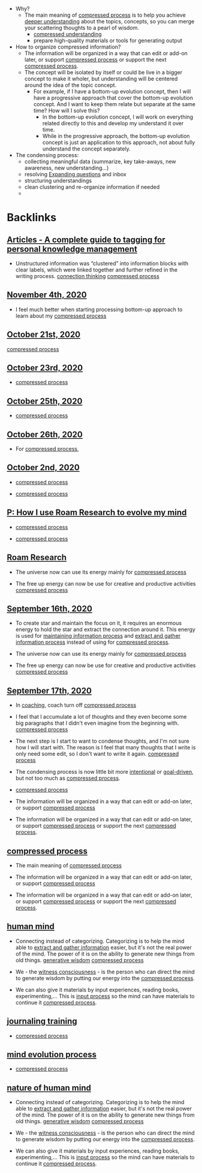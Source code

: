 - Why?
    - The main meaning of [compressed process](<compressed process.md>) is to help you achieve [deeper understanding](<deeper understanding.md>) about the topics, concepts, so you can merge your scattering thoughts to a pearl of wisdom. 
        - [compressed understanding](<compressed understanding.md>)
        - prepare high-quality materials or tools for generating output
- How to organize compressed information?
    - The information will be organized in a way that can edit or add-on later, or support [compressed process](<compressed process.md>) or support the next [compressed process](<compressed process.md>).
    - The concept will be isolated by itself or could be live in a bigger concept to make it wholer, but understanding will be centered around the idea of the topic concept.
        - For example, if I have a bottom-up evolution concept, then I will have a progressive approach that cover the bottom-up evolution concept. And I want to keep them relate but separate at the same time? How will I solve this?
            - In the bottom-up evolution concept, I will work on everything related directly to this and develop my understand it over time.
            - While in the progressive approach, the bottom-up evolution concept is just an application to this approach, not about fully understand the concept separately.
- The condensing process:
    - collecting meaningful data (summarize, key take-aways, new awareness, new understanding...)
    - resolving [Expanding questions](<Expanding questions.md>) and inbox
    - structuring understandings
    - clean clustering and re-organize information if needed
    - 

# Backlinks
## [Articles - A complete guide to tagging for personal knowledge management](<Articles - A complete guide to tagging for personal knowledge management.md>)
- Unstructured information was “clustered” into information blocks with clear labels, which were linked together and further refined in the writing process. [connection thinking](<connection thinking.md>) [compressed process](<compressed process.md>)

## [November 4th, 2020](<November 4th, 2020.md>)
- I feel much better when starting processing bottom-up approach to learn about my [compressed process](<compressed process.md>)

## [October 21st, 2020](<October 21st, 2020.md>)
[compressed process](<compressed process.md>)

## [October 23rd, 2020](<October 23rd, 2020.md>)
- [compressed process](<compressed process.md>)

## [October 25th, 2020](<October 25th, 2020.md>)
- [compressed process](<compressed process.md>)

## [October 26th, 2020](<October 26th, 2020.md>)
- For [compressed process](<compressed process.md>),

## [October 2nd, 2020](<October 2nd, 2020.md>)
- [compressed process](<compressed process.md>)

- [compressed process](<compressed process.md>)

## [P: How I use Roam Research to evolve my mind](<P: How I use Roam Research to evolve my mind.md>)
- [compressed process](<compressed process.md>)

- [compressed process](<compressed process.md>)

## [Roam Research](<Roam Research.md>)
- The universe now can use its energy mainly for [compressed process](<compressed process.md>)

- The free up energy can now be use for creative and productive activities [compressed process](<compressed process.md>)

## [September 16th, 2020](<September 16th, 2020.md>)
- To create star and maintain the focus on it, it requires an enormous energy to hold the star and extract the connection around it. This energy is used for [maintaining information process](<maintaining information process.md>) and [extract and gather information process](<extract and gather information process.md>) instead of using for [compressed process](<compressed process.md>).

- The universe now can use its energy mainly for [compressed process](<compressed process.md>)

- The free up energy can now be use for creative and productive activities [compressed process](<compressed process.md>)

## [September 17th, 2020](<September 17th, 2020.md>)
- In [coaching](<coaching.md>), coach turn off [compressed process](<compressed process.md>)

- I feel that I accumulate a lot of thoughts and they even become some big paragraphs that I didn't even imagine from the beginning with.  [compressed process](<compressed process.md>)

- The next step is I start to want to condense thoughts, and I'm not sure how I will start with. The reason is I feel that many thoughts that I write is only need some edit, so I don't want to write it again. [compressed process](<compressed process.md>)

- The condensing process is now little bit more [intentional](<intentional.md>) or [goal-driven](<goal-driven.md>), but not too much as [compressed process](<compressed process.md>).

- [compressed process](<compressed process.md>)

- The information will be organized in a way that can edit or add-on later, or support [compressed process](<compressed process.md>)

- The information will be organized in a way that can edit or add-on later, or support [compressed process](<compressed process.md>) or support the next [compressed process](<compressed process.md>).

## [compressed process](<compressed process.md>)
- The main meaning of [compressed process](<compressed process.md>)

- The information will be organized in a way that can edit or add-on later, or support [compressed process](<compressed process.md>)

- The information will be organized in a way that can edit or add-on later, or support [compressed process](<compressed process.md>) or support the next [compressed process](<compressed process.md>).

## [human mind](<human mind.md>)
- Connecting instead of categorizing. Categorizing is to help the mind able to [extract and gather information](<extract and gather information.md>) easier, but it's not the real power of the mind. The power of it is on the ability to generate new things from old things. [generative wisdom](<generative wisdom.md>) [compressed process](<compressed process.md>)

- We - the [witness consciousness](<witness consciousness.md>) - is the person who can direct the mind to generate wisdom by putting our energy into the [compressed process](<compressed process.md>).

- We can also give it materials by input experiences, reading books, experimenting,... This is [input process](<input process.md>) so the mind can have materials to continue it [compressed process](<compressed process.md>).

## [journaling training](<journaling training.md>)
- [compressed process](<compressed process.md>)

## [mind evolution process](<mind evolution process.md>)
- [compressed process](<compressed process.md>)

## [nature of human mind](<nature of human mind.md>)
- Connecting instead of categorizing. Categorizing is to help the mind able to [extract and gather information](<extract and gather information.md>) easier, but it's not the real power of the mind. The power of it is on the ability to generate new things from old things. [generative wisdom](<generative wisdom.md>) [compressed process](<compressed process.md>)

- We - the [witness consciousness](<witness consciousness.md>) - is the person who can direct the mind to generate wisdom by putting our energy into the [compressed process](<compressed process.md>).

- We can also give it materials by input experiences, reading books, experimenting,... This is [input process](<input process.md>) so the mind can have materials to continue it [compressed process](<compressed process.md>).


